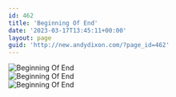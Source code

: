 ```yaml
---
id: 462
title: 'Beginning Of End'
date: '2023-03-17T13:45:11+00:00'
layout: page
guid: 'http://new.andydixon.com/?page_id=462'
---
```


![Beginning Of End](https://i0.wp.com/assets.g8x2.ldn.idrivee2-23.com/posters/Beginning%20Of%20End%2001.jpg?w=1200&ssl=1 "Beginning Of End")  
![Beginning Of End](https://i0.wp.com/assets.g8x2.ldn.idrivee2-23.com/posters/Beginning%20Of%20End%2002.jpg?w=1200&ssl=1 "Beginning Of End")  
![Beginning Of End](https://i0.wp.com/assets.g8x2.ldn.idrivee2-23.com/posters/Beginning%20Of%20End%2003.jpg?w=1200&ssl=1 "Beginning Of End")
